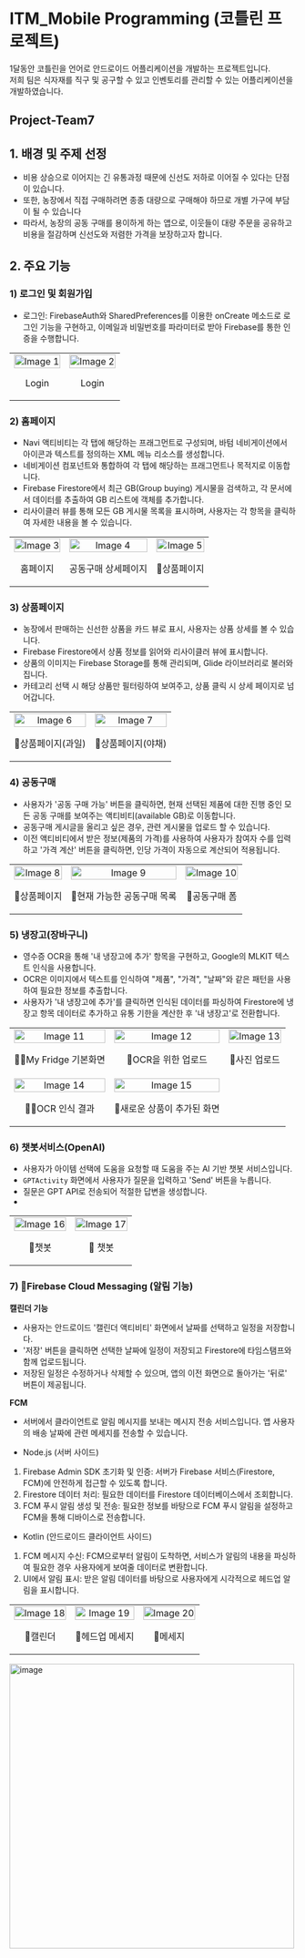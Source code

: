 # ITM_Mobile Programming (코틀린 프로젝트)
1달동안 코틀린을 언어로 안드로이드 어플리케이션을 개발하는 프로젝트입니다.<br/>
저희 팀은 식자재를 직구 및 공구할 수 있고 인벤토리를 관리할 수 있는 어플리케이션을 개발하였습니다.

## Project-Team7 

## 1. 배경 및 주제 선정
+ 비용 상승으로 이어지는 긴 유통과정 때문에 신선도 저하로 이어질 수 있다는 단점이 있습니다.<br/> 
+ 또한, 농장에서 직접 구매하려면 종종 대량으로 구매해야 하므로 개별 가구에 부담이 될 수 있습니다
+ 따라서, 농장의 공동 구매를 용이하게 하는 앱으로, 이웃들이 대량 주문을 공유하고 비용을 절감하며 신선도와 저렴한 가격을 보장하고자 합니다. 


## 2. 주요 기능

### 1) 로그인 및 회원가입 
+ 로그인: FirebaseAuth와 SharedPreferences를 이용한 onCreate 메소드로 로그인 기능을 구현하고, 이메일과 비밀번호를 파라미터로 받아 Firebase를 통한 인증을 수행합니다.

<table style="width: 100%;">
  <tr>
    <td style="text-align: center;">
      <img src="https://github.com/gumchinjun/VeggieNeighbor/assets/97167373/5d73974f-6502-4767-aa40-6a332799db84" alt="Image 1" style="width: 100%;">
      <p>Login</p>
    </td>
    <td style="text-align: center;">
      <img src="https://github.com/gumchinjun/VeggieNeighbor/assets/97167373/c8312704-e39f-4899-bbca-158abb5294aa" alt="Image 2" style="width: 100%;">
      <p>Login</p>
    </td>
  </tr>
</table>

### 2) 홈페이지
+ Navi 액티비티는 각 탭에 해당하는 프래그먼트로 구성되며, 바텀 네비게이션에서 아이콘과 텍스트를 정의하는 XML 메뉴 리소스를 생성합니다.
+ 네비게이션 컴포넌트와 통합하여 각 탭에 해당하는 프래그먼트나 목적지로 이동합니다.
+ Firebase Firestore에서 최근 GB(Group buying) 게시물을 검색하고, 각 문서에서 데이터를 추출하여 GB 리스트에 객체를 추가합니다.
+ 리사이클러 뷰를 통해 모든 GB 게시물 목록을 표시하며, 사용자는 각 항목을 클릭하여 자세한 내용을 볼 수 있습니다.
  
<table style="width: 100%;">
  <tr>
    <td style="text-align: center;">
      <img src="https://github.com/gumchinjun/gumchinjun.github.io/assets/97167373/96d3d81a-9aac-4956-b034-87a372d16071" alt="Image 3" style="width: 100%;">
      <p>홈페이지</p>
    </td>
    <td style="text-align: center;">
      <img src="https://github.com/gumchinjun/gumchinjun.github.io/assets/97167373/6ac9102a-c35b-4e98-903a-bf2ed3fd2888" alt="Image 4" style="width: 100%;">
      <p>공동구매 상세페이지</p>
    </td>
    <td style="text-align: center;">
      <img src="https://github.com/gumchinjun/gumchinjun.github.io/assets/97167373/1c258196-8b66-412d-ab54-9c9a79e902f0" alt="Image 5" style="width: 100%;">
      <p>상품페이지</p>
    </td>
  </tr>
</table>

### 3) 상품페이지
+ 농장에서 판매하는 신선한 상품을 카드 뷰로 표시, 사용자는 상품 상세를 볼 수 있습니다.
+ Firebase Firestore에서 상품 정보를 읽어와 리사이클러 뷰에 표시합니다.
+ 상품의 이미지는 Firebase Storage를 통해 관리되며, Glide 라이브러리로 불러와집니다.
+ 카테고리 선택 시 해당 상품만 필터링하여 보여주고, 상품 클릭 시 상세 페이지로 넘어갑니다.
  
<table style="width: 100%;">
  <tr>
    <td style="text-align: center;">
      <img src="https://github.com/gumchinjun/gumchinjun.github.io/assets/97167373/1c258196-8b66-412d-ab54-9c9a79e902f0" alt="Image 6" style="width: 100%;">
      <p>상품페이지(과일)</p>
    </td>
    <td style="text-align: center;">
      <img src="https://github.com/gumchinjun/gumchinjun.github.io/assets/97167373/973bc1c3-2b95-4d91-aa47-7522ce68e349" alt="Image 7" style="width: 100%;">
      <p>상품페이지(야채)</p>
    </td>
  </tr>
</table>

### 4) 공동구매
+ 사용자가 '공동 구매 가능' 버튼을 클릭하면, 현재 선택된 제품에 대한 진행 중인 모든 공동 구매를 보여주는 액티비티(available GB)로 이동합니다.
+ 공동구매 게시글을 올리고 싶은 경우, 관련 게시물을 업로드 할 수 있습니다.
+ 이전 액티비티에서 받은 정보(제품의 가격)를 사용하여 사용자가 참여자 수를 입력하고 '가격 계산' 버튼을 클릭하면, 인당 가격이 자동으로 계산되어 적용됩니다.

<table style="width: 100%;">
  <tr>
    <td style="text-align: center;">
      <img src="https://github.com/gumchinjun/gumchinjun.github.io/assets/97167373/e9620f03-0d08-44bd-8220-3ab76ea45d1c" alt="Image 8" style="width: 100%;">
      <p>상품페이지</p>
    </td>
    <td style="text-align: center;">
      <img src="https://github.com/gumchinjun/gumchinjun.github.io/assets/97167373/29aafd42-cdfd-4476-a277-a55ff24780fa" alt="Image 9" style="width: 100%;">
      <p>현재 가능한 공동구매 목록</p>
    </td>
        <td style="text-align: center;">
      <img src="https://github.com/gumchinjun/gumchinjun.github.io/assets/97167373/1d37b64d-e8b9-4edc-ab6c-aebdc992ffdc" alt="Image 10" style="width: 100%;">
      <p>공동구매 폼</p>
    </td>
  </tr>
</table>

### 5) 냉장고(장바구니)
+ 영수증 OCR을 통해 '내 냉장고에 추가' 항목을 구현하고, Google의 MLKIT 텍스트 인식을 사용합니다.
+ OCR은 이미지에서 텍스트를 인식하여 "제품", "가격", "날짜"와 같은 패턴을 사용하여 필요한 정보를 추출합니다.
+ 사용자가 '내 냉장고에 추가'를 클릭하면 인식된 데이터를 파싱하여 Firestore에 냉장고 항목 데이터로 추가하고 유통 기한을 계산한 후 '내 냉장고'로 전환합니다.

<table style="width: 100%;">
  <tr>
    <td style="text-align: center;">
      <img src="https://github.com/gumchinjun/gumchinjun.github.io/assets/97167373/57bd293a-186f-4b6c-bc87-aad4e93c2a56" alt="Image 11" style="width: 100%;">
      <p>My Fridge 기본화면</p>
    </td>
    <td style="text-align: center;">
      <img src="https://github.com/gumchinjun/gumchinjun.github.io/assets/97167373/aa01b1e6-e29e-466b-8463-b65ba7198b4d" alt="Image 12" style="width: 100%;">
      <p>OCR을 위한 업로드</p>
    </td>
    <td style="text-align: center;">
      <img src="https://github.com/gumchinjun/gumchinjun.github.io/assets/97167373/7fd5d7d5-8696-432b-b17b-c909462f91e9" alt="Image 13" style="width: 100%;">
      <p>사진 업로드</p>
    </td>
  </tr>
  <tr>
    <td style="text-align: center;">
      <img src="https://github.com/gumchinjun/gumchinjun.github.io/assets/97167373/c4b09d1a-47a9-4df3-828e-fa7fded52a8b" alt="Image 14" style="width: 100%;">
      <p>OCR 인식 결과</p>
    </td>
    <td style="text-align: center;">
      <img src="https://github.com/gumchinjun/gumchinjun.github.io/assets/97167373/3edaa379-7c88-44c5-9b7d-5d56d2bd7f03" alt="Image 15" style="width: 100%;">
      <p>새로운 상품이 추가된 화면</p>
    </td>
  </tr>
</table>

### 6) 챗봇서비스(OpenAI)
+ 사용자가 아이템 선택에 도움을 요청할 때 도움을 주는 AI 기반 챗봇 서비스입니다.
+ `GPTActivity` 화면에서 사용자가 질문을 입력하고 'Send' 버튼을 누릅니다.
+ 질문은 GPT API로 전송되어 적절한 답변을 생성합니다.
+ 
<table style="width: 100%;">
  <tr>
    <td style="text-align: center;">
      <img src="https://github.com/gumchinjun/gumchinjun.github.io/assets/97167373/0292a095-216e-493d-b6ab-2b21c9aaf6c2" alt="Image 16" style="width: 100%;">
      <p> 챗봇 </p>
    </td>
    <td style="text-align: center;">
      <img src="https://github.com/gumchinjun/gumchinjun.github.io/assets/97167373/0b80c8aa-e84c-4ce0-8b00-1c2b66d0117f" alt="Image 17" style="width: 100%;">
      <p> 챗봇 </p>
    </td>
  </tr>
</table>

### 7) Firebase Cloud Messaging (알림 기능)
**캘린더 기능**
+ 사용자는 안드로이드 '캘린더 액티비티' 화면에서 날짜를 선택하고 일정을 저장합니다.
+ '저장' 버튼을 클릭하면 선택한 날짜에 일정이 저장되고 Firestore에 타임스탬프와 함께 업로드됩니다.
+ 저장된 일정은 수정하거나 삭제할 수 있으며, 앱의 이전 화면으로 돌아가는 '뒤로' 버튼이 제공됩니다.

**FCM**
+ 서버에서 클라이언트로 알림 메시지를 보내는 메시지 전송 서비스입니다. 앱 사용자의 배송 날짜에 관련 메세지를 전송할 수 있습니다.

- Node.js (서버 사이드)
1. Firebase Admin SDK 초기화 및 인증: 서버가 Firebase 서비스(Firestore, FCM)에 안전하게 접근할 수 있도록 합니다.
2. Firestore 데이터 처리: 필요한 데이터를 Firestore 데이터베이스에서 조회합니다.
3. FCM 푸시 알림 생성 및 전송: 필요한 정보를 바탕으로 FCM 푸시 알림을 설정하고 FCM을 통해 디바이스로 전송합니다.

- Kotlin (안드로이드 클라이언트 사이드)
1. FCM 메시지 수신: FCM으로부터 알림이 도착하면, 서비스가 알림의 내용을 파싱하여 필요한 경우 사용자에게 보여줄 데이터로 변환합니다.
2. UI에서 알림 표시: 받은 알림 데이터를 바탕으로 사용자에게 시각적으로 헤드업 알림을 표시합니다.

<table style="width: 100%;">
  <tr>
    <td style="text-align: center;">
      <img src="https://github.com/gumchinjun/gumchinjun.github.io/assets/97167373/c81ac6ae-eb98-47c4-93f4-e0348543b351" alt="Image 18" style="width: 100%;">
      <p>캘린더</p>
    </td>
    <td style="text-align: center;">
      <img src="https://github.com/gumchinjun/gumchinjun.github.io/assets/97167373/a6e2ca2b-3c43-4638-83d1-28a3decab6fa" alt="Image 19" style="width: 100%;">
      <p>헤드업 메세지</p>
    </td>
    <td style="text-align: center;">
      <img src="https://github.com/gumchinjun/gumchinjun.github.io/assets/97167373/fb97fe78-253b-4017-83e4-6a5168c5c1f6" alt="Image 20" style="width: 100%;">
      <p>메세지</p>
    </td>
  </tr>
</table>

<img width="500" alt="image" src="https://github.com/gumchinjun/gumchinjun.github.io/assets/97167373/a5b2de6b-04af-4d01-9b5e-302c53a5d1de">
